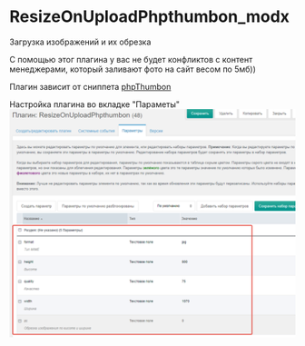 # ResizeOnUploadPhpthumbon_modx
Загрузка изображений и их обрезка

С помощью этог плагина у вас не будет конфликтов с контент менеджерами, который заливают фото на сайт весом по 5мб)) 

Плагин зависит от сниппета [phpThumbon](https://github.com/gvozdb/phpthumbon "phpThumbon")

Настройка плагина во вкладке "Параметы"
![](https://github.com/vectorserver/ResizeOnUploadPhpthumbon_modx/blob/master/2020-04-09_01-41-10.png?raw=true)
